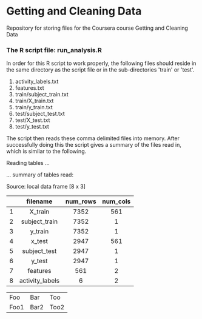 # Getting and Cleaning Data
Repository for storing files for the Coursera course Getting and Cleaning Data
### The R script file: run_analysis.R
In order for this R script to work properly, the following files should reside in the same directory as the script file or in the sub-directories 'train' or 'test'.

1. activity_labels.txt
2. features.txt
3. train/subject_train.txt
4. train/X_train.txt
5. train/y_train.txt
6. test/subject_test.txt
7. test/X_test.txt
8. test/y_test.txt

The script then reads these comma delimited files into memory. After successfully doing this the script gives a summary of the files read in, which is similar to the following.

Reading tables ... 

... summary of tables read: 

Source: local data frame [8 x 3]

| |        filename| num_rows| num_cols|
|-|:--------------:|:-------:|:-------:|
|1|         X_train|     7352|      561|
|2|   subject_train|     7352|        1|
|3|         y_train|     7352|        1|
|4|          x_test|     2947|      561|
|5|    subject_test|     2947|        1|
|6|          y_test|     2947|        1|
|7|        features|      561|        2|
|8| activity_labels|        6|        2| 

<table>
    <tr>
        <td>Foo</td>
		<td>Bar</td>
		<td>Too</td>
    </tr>
	<tr>
        <td>Foo1</td>
		<td>Bar2</td>
		<td>Too2</td>
    </tr>
</table>


